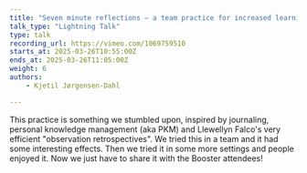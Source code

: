 ```yaml
---
title: "Seven minute reflections – a team practice for increased learning"
talk_type: "Lightning Talk"
type: talk
recording_url: https://vimeo.com/1069759510
starts_at: 2025-03-26T10:55:00Z
ends_at: 2025-03-26T11:05:00Z
weight: 6
authors:
    - Kjetil Jørgensen-Dahl

---
```

This practice is something we stumbled upon, inspired by journaling, personal knowledge management (aka PKM) and Llewellyn Falco's very efficient "observation retrospectives". We tried this in a team and it had some interesting effects. Then we tried it in some more settings and people enjoyed it. Now we just have to share it with the Booster attendees!
